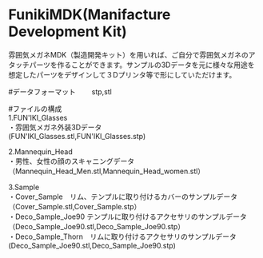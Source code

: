# FunikiMDK(Manifacture Development Kit)

雰囲気メガネMDK（製造開発キット）を用いれば、ご自分で雰囲気メガネのアタッチパーツを作ることができます。サンプルの3Dデータを元に様々な用途を想定したパーツをデザインして３Dプリンタ等で形にしていただけます。

#データフォーマット　　
stp,stl　　

#ファイルの構成  
1.FUN'IKI_Glasses  
・雰囲気メガネ外装3Dデータ  
(FUN'IKI_Glasses.stl,FUN'IKI_Glasses.stp)  

2.Mannequin_Head  
・男性、女性の顔のスキャニングデータ  
（Mannequin_Head_Men.stl,Mannequin_Head_women.stl）  
  
3.Sample  
・Cover_Sample　リム、テンプルに取り付けるカバーのサンプルデータ  
（Cover_Sample.stl,Cover_Sample.stp）  
・Deco_Sample_Joe90 テンプルに取り付けるアクセサリのサンプルデータ  
（Deco_Sample_Joe90.stl,Deco_Sample_Joe90.stp）  
・Deco_Sample_Thorn　リムに取り付けるアクセサリのサンプルデータ  
(Deco_Sample_Joe90.stl,Deco_Sample_Joe90.stp)  
   
   
 
 


